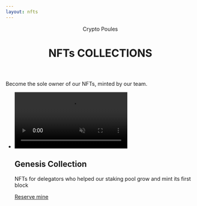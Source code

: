 ```yaml
---
layout: nfts
---
```


<div class="container mx-auto max-w-screen-lg p-4">
  <header class="pt-12">
    <span class="text-sm block text-center font-sans font-light text-gray-300 uppercase">Crypto Poules</span>
    <h1 class="text-3xl text-center font-heading pb-12 text-gray-100">NFTs COLLECTIONS</h1>
  </header>

  <p class="text-md text-center font-sans text-gray-100">
    Become the sole owner of our NFTs, minted by our team.
  </p>

  <ul class="grid sm:grid-cols-2 md:grid-cols-3 gap-4 mt-8 mb-8">
    <li class="bg-gray-900 rounded-md shadow-lg">
      <video autoplay muted loop class="rounded-t-md">
        <source src="/images/nfts/genesis/preview.mp4" type="video/mp4">
      </video>
      <div class="p-4">
        <h2 class="text-md text-gray-100 font-sans pb-2 pt-2 font-bold uppercase">Genesis Collection</h2>
        <p class="text-gray-300">NFTs for delegators who helped our staking pool grow and mint its first block</p>
        <a href="/nfts/genesis" class="cta w-full">Reserve mine</a>
      </div>
    </li>
  </ul>
</div>
